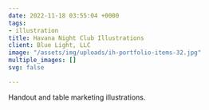 ```yaml
---
date: 2022-11-18 03:55:04 +0000
tags:
- illustration
title: Havana Night Club Illustrations
client: Blue Light, LLC
image: "/assets/img/uploads/ih-portfolio-items-32.jpg"
multiple_images: []
svg: false

---
```

Handout and table marketing illustrations.